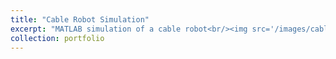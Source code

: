 ```yaml
---
title: "Cable Robot Simulation"
excerpt: "MATLAB simulation of a cable robot<br/><img src='/images/cable_robot_sim.PNG' width='500' height='300'>"
collection: portfolio
---
```

